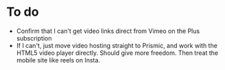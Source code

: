 # To do

- Confirm that I can't get video links direct from Vimeo on the Plus subscription
- If I can't, just move video hosting straight to Prismic, and work with the HTML5 video player directly. Should give more freedom. Then treat the mobile site like reels on Insta.
